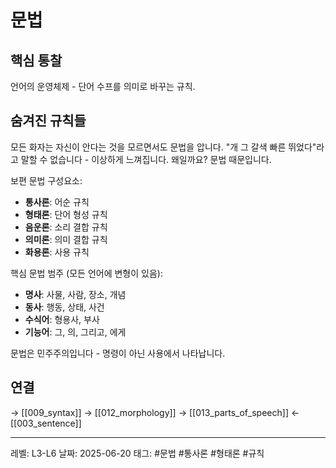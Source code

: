 # 문법

## 핵심 통찰
언어의 운영체제 - 단어 수프를 의미로 바꾸는 규칙.

## 숨겨진 규칙들

모든 화자는 자신이 안다는 것을 모르면서도 문법을 압니다. "개 그 갈색 빠른 뛰었다"라고 말할 수 없습니다 - 이상하게 느껴집니다. 왜일까요? 문법 때문입니다.

보편 문법 구성요소:
- **통사론**: 어순 규칙
- **형태론**: 단어 형성 규칙
- **음운론**: 소리 결합 규칙
- **의미론**: 의미 결합 규칙
- **화용론**: 사용 규칙

핵심 문법 범주 (모든 언어에 변형이 있음):
- **명사**: 사물, 사람, 장소, 개념
- **동사**: 행동, 상태, 사건  
- **수식어**: 형용사, 부사
- **기능어**: 그, 의, 그리고, 에게

문법은 민주주의입니다 - 명령이 아닌 사용에서 나타납니다.

## 연결
→ [[009_syntax]]
→ [[012_morphology]]
→ [[013_parts_of_speech]]
← [[003_sentence]]

---
레벨: L3-L6
날짜: 2025-06-20
태그: #문법 #통사론 #형태론 #규칙